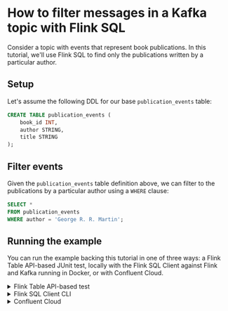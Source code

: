 <!-- title: How to filter messages in a Kafka topic with Flink SQL -->
<!-- description: In this tutorial, learn how to filter messages in a Kafka topic with Flink SQL, with step-by-step instructions and supporting code. -->

# How to filter messages in a Kafka topic with Flink SQL

Consider a topic with events that represent book publications. In this tutorial, we'll use Flink SQL to find only the
publications written by a particular author.

## Setup

Let's assume the following DDL for our base `publication_events` table:

```sql
CREATE TABLE publication_events (
    book_id INT,
    author STRING,
    title STRING
);
```

## Filter events

Given the `publication_events` table definition above, we can filter to the publications by a particular author using a `WHERE` clause:

```sql
SELECT *
FROM publication_events
WHERE author = 'George R. R. Martin';
```

## Running the example

You can run the example backing this tutorial in one of three ways: a Flink Table API-based JUnit test, locally with the Flink SQL Client 
against Flink and Kafka running in Docker, or with Confluent Cloud.

<details>
  <summary>Flink Table API-based test</summary>

  ### Prerequisites

  * Java 17, e.g., follow the OpenJDK installation instructions [here](https://openjdk.org/install/) if you don't have Java. 
  * Docker running via [Docker Desktop](https://docs.docker.com/desktop/) or [Docker Engine](https://docs.docker.com/engine/install/)

  ### Run the test

  Clone the `confluentinc/tutorials` GitHub repository (if you haven't already) and navigate to the `tutorials` directory:

  ```shell
  git clone git@github.com:confluentinc/tutorials.git
  cd tutorials
  ```

  Run the following command to execute [FlinkSqlFilteringTest#testFilter](https://github.com/confluentinc/tutorials/blob/master/filtering/flinksql/src/test/java/io/confluent/developer/FlinkSqlFilteringTest.java):

  ```plaintext
  ./gradlew clean :filtering:flinksql:test
  ```

  The test starts Kafka and Schema Registry with [Testcontainers](https://testcontainers.com/), runs the Flink SQL commands
  above against a local Flink `StreamExecutionEnvironment`, and ensures that the filter results are what we expect.
</details>

<details>
  <summary>Flink SQL Client CLI</summary>

  ### Prerequisites

  * Docker running via [Docker Desktop](https://docs.docker.com/desktop/) or [Docker Engine](https://docs.docker.com/engine/install/)
  * [Docker Compose](https://docs.docker.com/compose/install/). Ensure that the command `docker compose version` succeeds.

  ### Run the commands

  Clone the `confluentinc/tutorials` GitHub repository (if you haven't already) and navigate to the `tutorials` directory:

  ```shell
  git clone git@github.com:confluentinc/tutorials.git
  cd tutorials
  ```

  Start Flink and Kafka:

  ```shell
  docker compose -f ./docker/docker-compose-flinksql.yml up -d
  ```

  Next, open the Flink SQL Client CLI:

  ```shell
  docker exec -it flink-sql-client sql-client.sh
  ```

  Finally, run following SQL statements to create the `publication_events` table backed by Kafka running in Docker, populate it with
  test data, and run the filter query.

  ```sql
  CREATE TABLE publication_events (
      book_id INT,
      author STRING,
      title STRING  
  ) WITH (
      'connector' = 'kafka',
      'topic' = 'publication_events',
      'properties.bootstrap.servers' = 'broker:9092',
      'scan.startup.mode' = 'earliest-offset',
      'key.format' = 'raw',
      'key.fields' = 'book_id',
      'value.format' = 'avro-confluent',
      'value.avro-confluent.url' = 'http://schema-registry:8081',
      'value.fields-include' = 'EXCEPT_KEY'
  );
  ```

  ```sql
  INSERT INTO publication_events VALUES
      (0, 'C.S. Lewis',          'The Silver Chair'),
      (1, 'George R. R. Martin', 'A Song of Ice and Fire'),
      (2, 'C.S. Lewis',          'Perelandra'),
      (3, 'George R. R. Martin', 'Fire & Blood'),
      (4, 'J. R. R. Tolkien',    'The Hobbit'),
      (5, 'J. R. R. Tolkien',    'The Lord of the Rings'),
      (6, 'George R. R. Martin', 'A Dream of Spring'),
      (7, 'J. R. R. Tolkien',    'The Fellowship of the Ring'),
      (8, 'George R. R. Martin', 'The Ice Dragon'),
      (9, 'Mario Puzo',          'The Godfather');
  ```

  ```sql
  SELECT *
  FROM publication_events
  WHERE author = 'George R. R. Martin';
  ```

  The query output should look like this:

  ```plaintext
       book_id                         author                          title
             1            George R. R. Martin         A Song of Ice and Fire
             3            George R. R. Martin                   Fire & Blood
             6            George R. R. Martin              A Dream of Spring
             8            George R. R. Martin                 The Ice Dragon
  ```

  When you are finished, clean up the containers used for this tutorial by running:

  ```shell
  docker compose -f ./docker/docker-compose-flinksql.yml down
  ```

</details>

<details>
  <summary>Confluent Cloud</summary>

  ### Prerequisites

  * A [Confluent Cloud](https://confluent.cloud/signup) account
  * A Flink compute pool created in Confluent Cloud. Follow [this](https://docs.confluent.io/cloud/current/flink/get-started/quick-start-cloud-console.html) quick start to create one.

  ### Run the commands

  In the Confluent Cloud Console, navigate to your environment and then click the `Open SQL Workspace` button for the compute
  pool that you have created.

  Select the default catalog (Confluent Cloud environment) and database (Kafka cluster) to use with the dropdowns at the top right.

  Finally, run following SQL statements to create the `publication_events` table, populate it with test data, and run the filter query.

  ```sql
  CREATE TABLE publication_events (
      book_id INT,
      author STRING,
      title STRING  
  );
  ```

  ```sql
  INSERT INTO publication_events VALUES
      (0, 'C.S. Lewis',          'The Silver Chair'),
      (1, 'George R. R. Martin', 'A Song of Ice and Fire'),
      (2, 'C.S. Lewis',          'Perelandra'),
      (3, 'George R. R. Martin', 'Fire & Blood'),
      (4, 'J. R. R. Tolkien',    'The Hobbit'),
      (5, 'J. R. R. Tolkien',    'The Lord of the Rings'),
      (6, 'George R. R. Martin', 'A Dream of Spring'),
      (7, 'J. R. R. Tolkien',    'The Fellowship of the Ring'),
      (8, 'George R. R. Martin', 'The Ice Dragon'),
      (9, 'Mario Puzo',          'The Godfather');
  ```

  ```sql
  SELECT *
  FROM publication_events
  WHERE author = 'George R. R. Martin';
  ```

  The query output should look like this:

  ![Query output](https://raw.githubusercontent.com/confluentinc/tutorials/master/filtering/flinksql/img/query-output.png)

<details>
